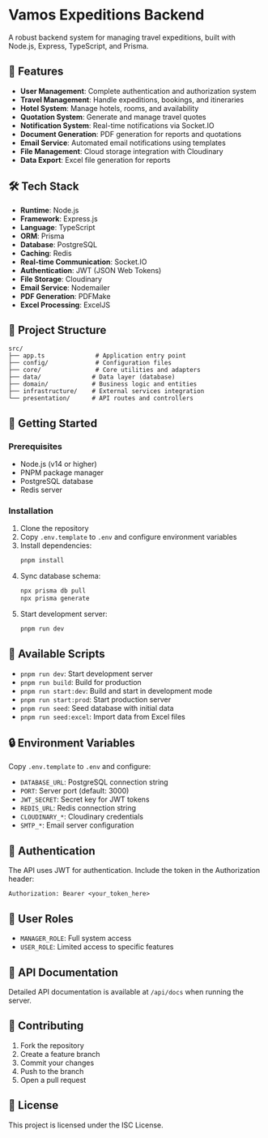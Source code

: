 # Vamos Expeditions Backend

A robust backend system for managing travel expeditions, built with Node.js, Express, TypeScript, and Prisma.

## 🚀 Features

- **User Management**: Complete authentication and authorization system
- **Travel Management**: Handle expeditions, bookings, and itineraries
- **Hotel System**: Manage hotels, rooms, and availability
- **Quotation System**: Generate and manage travel quotes
- **Notification System**: Real-time notifications via Socket.IO
- **Document Generation**: PDF generation for reports and quotations
- **Email Service**: Automated email notifications using templates
- **File Management**: Cloud storage integration with Cloudinary
- **Data Export**: Excel file generation for reports

## 🛠 Tech Stack

- **Runtime**: Node.js
- **Framework**: Express.js
- **Language**: TypeScript
- **ORM**: Prisma
- **Database**: PostgreSQL
- **Caching**: Redis
- **Real-time Communication**: Socket.IO
- **Authentication**: JWT (JSON Web Tokens)
- **File Storage**: Cloudinary
- **Email Service**: Nodemailer
- **PDF Generation**: PDFMake
- **Excel Processing**: ExcelJS

## 📁 Project Structure

```
src/
├── app.ts              # Application entry point
├── config/             # Configuration files
├── core/               # Core utilities and adapters
├── data/              # Data layer (database)
├── domain/            # Business logic and entities
├── infrastructure/    # External services integration
└── presentation/      # API routes and controllers
```

## 🚦 Getting Started

### Prerequisites

- Node.js (v14 or higher)
- PNPM package manager
- PostgreSQL database
- Redis server

### Installation

1. Clone the repository
2. Copy `.env.template` to `.env` and configure environment variables
3. Install dependencies:
   ```bash
   pnpm install
   ```
4. Sync database schema:
   ```bash
   npx prisma db pull
   npx prisma generate
   ```
5. Start development server:
   ```bash
   pnpm run dev
   ```

## 🔧 Available Scripts

- `pnpm run dev`: Start development server
- `pnpm run build`: Build for production
- `pnpm run start:dev`: Build and start in development mode
- `pnpm run start:prod`: Start production server
- `pnpm run seed`: Seed database with initial data
- `pnpm run seed:excel`: Import data from Excel files

## 🔒 Environment Variables

Copy `.env.template` to `.env` and configure:

- `DATABASE_URL`: PostgreSQL connection string
- `PORT`: Server port (default: 3000)
- `JWT_SECRET`: Secret key for JWT tokens
- `REDIS_URL`: Redis connection string
- `CLOUDINARY_*`: Cloudinary credentials
- `SMTP_*`: Email server configuration

## 🔐 Authentication

The API uses JWT for authentication. Include the token in the Authorization header:

```
Authorization: Bearer <your_token_here>
```

## 👥 User Roles

- `MANAGER_ROLE`: Full system access
- `USER_ROLE`: Limited access to specific features

## 📝 API Documentation

Detailed API documentation is available at `/api/docs` when running the server.

## 🤝 Contributing

1. Fork the repository
2. Create a feature branch
3. Commit your changes
4. Push to the branch
5. Open a pull request

## 📄 License

This project is licensed under the ISC License.
